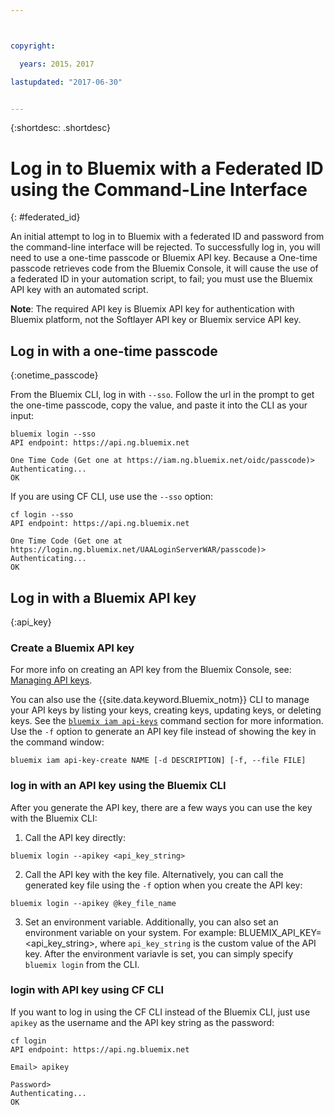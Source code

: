 ```yaml
---



copyright:

  years: 2015，2017

lastupdated: "2017-06-30"


---
```


{:shortdesc: .shortdesc}

# Log in to Bluemix with a Federated ID using the Command-Line Interface
{: #federated_id}

An initial attempt to log in to Bluemix with a federated ID and password from the command-line interface will be rejected. To successfully log in, you will need to use a one-time passcode or Bluemix API key. Because a One-time passcode retrieves code from the Bluemix Console, it will cause the use of a federated ID in your automation script, to fail; you must use the  Bluemix API key with an automated script.

**Note**: The required API key is Bluemix API key for authentication with Bluemix platform, not the Softlayer API key or Bluemix service API key.

## Log in with a one-time passcode
{:onetime_passcode}


From the Bluemix CLI, log in with `--sso`. Follow the url in the prompt to get the one-time passcode, copy the value, and paste it into the CLI as your input:

```
bluemix login --sso
API endpoint: https://api.ng.bluemix.net

One Time Code (Get one at https://iam.ng.bluemix.net/oidc/passcode)> 
Authenticating...
OK

```


If you are using CF CLI, use use the `--sso` option:

```
cf login --sso
API endpoint: https://api.ng.bluemix.net

One Time Code (Get one at https://login.ng.bluemix.net/UAALoginServerWAR/passcode)> 
Authenticating...
OK

```


## Log in with a Bluemix API key
{:api_key}

### Create a Bluemix API key

For more info on creating an API key from the Bluemix Console, see: [Managing API keys](/docs/iam/apikeys.html#manapikey).

You can also use the {{site.data.keyword.Bluemix_notm}} CLI to manage your API keys by listing your keys, creating keys, updating keys, or deleting keys. See the [`bluemix iam api-keys`](/docs/cli/reference/bluemix_cli/bx_cli.html#bluemix_iam) command section for more information. Use the `-f` option to generate an API key file instead of showing the key in the command window:

```
bluemix iam api-key-create NAME [-d DESCRIPTION] [-f, --file FILE]
```

### log in with an API key using the Bluemix CLI

After you generate the API key, there are a few ways you can use the key with the Bluemix CLI:

1. Call the API key directly:

  ```
  bluemix login --apikey <api_key_string>
  ```

2. Call the API key with the key file. Alternatively, you can call the generated key file using the `-f` option when you create the API key:

  ```
  bluemix login --apikey @key_file_name
  ```

3. Set an environment variable. Additionally, you can also set an environment variable on your system. For example: BLUEMIX_API_KEY=<api_key_string>, where `api_key_string` is the custom value of the API key. After the environment variavle is set, you can simply specify `bluemix login` from the CLI. 


### login with API key using CF CLI

If you want to log in using the CF CLI instead of the Bluemix CLI, just use `apikey` as the username and the API key string as the password:

```
cf login     
API endpoint: https://api.ng.bluemix.net

Email> apikey    

Password>
Authenticating...
OK
```
